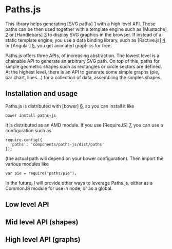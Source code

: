 Paths.js
========

This library helps generating [SVG paths] [1] with a high level API. These paths can be then used together with a template engine such as [Mustache] [2] or [Handlebars] [3] to display SVG graphics in the browser. If instead of a static template engine, you use a data binding library, such as [Ractive.js] [4] or [Angular] [5], you get animated graphics for free.

Paths.js offers three APIs, of increasing abstraction. The lowest level is a chainable API to generate an arbitrary SVG path. On top of this, paths for simple geometric shapes such as rectangles or circle sectors are defined. At the highest level, there is an API to generate some simple graphs (pie, bar chart, lines...) for a collection of data, assembling the simples shapes.

Installation and usage
----------------------

Paths.js is distributed with [bower] [6], so you can install it like

    bower install paths-js

It is distributed as an AMD module. If you use [RequireJS] [7], you can use a configuration such as

    require.config({
      'paths': 'components/paths-js/dist/paths'
    });

(the actual path will depend on your bower configuration). Then import the various modules like

    var pie = require('paths/pie');

In the future, I will provide other ways to leverage Paths.js, either as a CommonJS module for use in node, or as a global.

Low level API
-------------

Mid level API (shapes)
----------------------

High level API (graphs)
-----------------------

[1]: http://www.w3.org/TR/SVG/paths.html
[2]: http://mustache.github.io/
[3]: http://handlebarsjs.com/
[4]: http://www.ractivejs.org/
[5]: http://angularjs.org/
[6]: http://bower.io/
[7]: http://requirejs.org/
